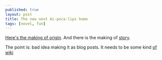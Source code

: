 ```yaml
---
published: true
layout: post
title: The new next Ai-poca-lips home
tags: [novel, fun]
---
```


[Here's the making of origin](http://talk.cregox.com/t/to-openai-questions-from-an-arrogant-prick/7783/3). And there is the making of [story](https://github.com/cauerego/cauerego.github.io/wiki/a-novel-about-the-other-novel).

The point is: bad idea making it as blog posts. It needs to be some kind [of wiki](https://github.com/cauerego/cauerego.github.io/wiki/a-novel)
